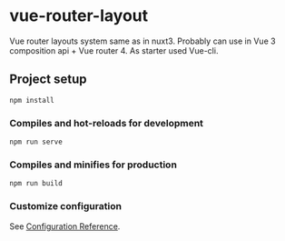 # vue-router-layout
Vue router layouts system same as in nuxt3. Probably can use in Vue 3 composition api + Vue router 4. As starter used Vue-cli.



## Project setup
```
npm install
```

### Compiles and hot-reloads for development
```
npm run serve
```

### Compiles and minifies for production
```
npm run build
```

### Customize configuration
See [Configuration Reference](https://cli.vuejs.org/config/).
